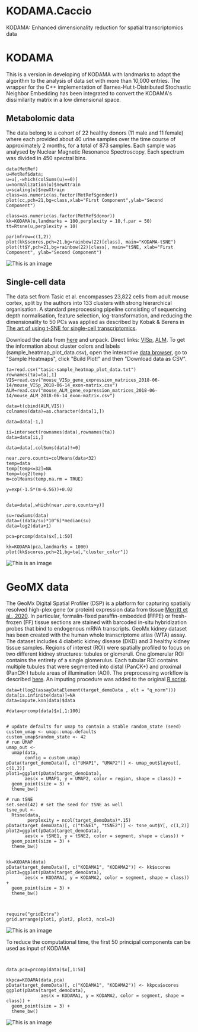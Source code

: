 # KODAMA.Caccio
KODAMA: Enhanced dimensionality reduction for spatial transcriptomics data
# KODAMA 

This is a version in developing of KODAMA with landmarks to adapt the algorithm to the analysis of data set with more than 10,000 entries.
The wrapper for the C++ implementation of Barnes-Hut t-Distributed Stochastic Neighbor Embedding has been integrated to convert the KODAMA's dissimilarity matrix in a low dimensional space.

## Metabolomic data

The data belong to a cohort of 22 healthy donors (11 male and 11 female) where each provided about 40 urine samples over the time course of approximately 2 months, for a total of 873 samples. Each sample was analysed by Nuclear Magnetic Resonance Spectroscopy. Each spectrum was divided in 450 spectral bins.

```
data(MetRef)
u=MetRef$data;
u=u[,-which(colSums(u)==0)]
u=normalization(u)$newXtrain
u=scaling(u)$newXtrain
class=as.numeric(as.factor(MetRef$gender))
plot(cc,pch=21,bg=class,xlab="First Component",ylab="Second Component")

class=as.numeric(as.factor(MetRef$donor))
kk=KODAMA(u,landmarks = 100,perplexity = 10,f.par = 50)
tt=Rtsne(u,perplexity = 10)

par(mfrow=c(1,2))
plot(kk$scores,pch=21,bg=rainbow(22)[class], main="KODAMA-tSNE")
plot(tt$Y,pch=21,bg=rainbow(22)[class], main="tSNE, xlab="First Component", ylab="Second Component")
```
![This is an image](https://github.com/tkcaccia/Documents/blob/main/MetRef.png)


## Single-cell data

The data set from Tasic et al. encompasses 23,822 cells from adult mouse cortex, split by the authors into 133 clusters with strong hierarchical organisation. A standard preprocessing pipeline consisting of sequencing depth normalisation, feature selection, log-transformation, and reducing the dimensionality to 50 PCs was applied as described by Kobak & Berens in [The art of using t-SNE for single-cell transcriptomics](https://www.nature.com/articles/s41467-019-13056-x).

Download the data from [here](http://celltypes.brain-map.org/rnaseq) and unpack. Direct links: [VISp](http://celltypes.brain-map.org/api/v2/well_known_file_download/694413985), [ALM](http://celltypes.brain-map.org/api/v2/well_known_file_download/694413179).
To get the information about cluster colors and labels (sample_heatmap_plot_data.csv), open the interactive [data browser](http://celltypes.brain-map.org/rnaseq/mouse/v1-alm), go to "Sample Heatmaps", click "Build Plot!" and then "Download data as CSV".

```
ta=read.csv("tasic-sample_heatmap_plot_data.txt")
rownames(ta)=ta[,1]
VIS=read.csv("mouse_VISp_gene_expression_matrices_2018-06-14/mouse_VISp_2018-06-14_exon-matrix.csv")
ALM=read.csv("mouse_ALM_gene_expression_matrices_2018-06-14/mouse_ALM_2018-06-14_exon-matrix.csv")

data=t(cbind(ALM,VIS))
colnames(data)=as.character(data[1,])

data=data[-1,]

ii=intersect(rownames(data),rownames(ta))
data=data[ii,]

data=data[,colSums(data)!=0]

near.zero.counts=colMeans(data<32)
temp=data
temp[temp<=32]=NA
temp=log2(temp)
m=colMeans(temp,na.rm = TRUE)

y=exp(-1.5*(m-6.56))+0.02


data=data[,which(near.zero.counts>y)]

su=rowSums(data)
data=((data/su)*10^6)*median(su)
data=log2(data+1)

pca=prcomp(data)$x[,1:50]

kk=KODAMA(pca,landmarks = 1000)
plot(kk$scores,pch=21,bg=ta[,"cluster_color"])

```
![This is an image](https://github.com/tkcaccia/Documents/blob/main/Tasic.png)



# GeoMX data
The GeoMx Digital Spatial Profiler (DSP) is a platform for capturing spatially resolved high-plex gene (or protein) expression data from tissue [Merritt et al., 2020](https://pubmed.ncbi.nlm.nih.gov/32393914/). In particular, formalin-fixed paraffin-embedded (FFPE) or fresh-frozen (FF) tissue sections are stained with barcoded in-situ hybridization probes that bind to endogenous mRNA transcripts. 
GeoMx kidney dataset has been created with the human whole transcriptome atlas (WTA) assay. The dataset includes 4 diabetic kidney disease (DKD) and 3 healthy kidney tissue samples. Regions of interest (ROI) were spatially profiled to focus on two different kidney structures: tubules or glomeruli. One glomerular ROI contains the entirety of a single glomerulus. Each tubular ROI contains multiple tubules that were segmented into distal (PanCK+) and proximal (PanCK-) tubule areas of illumination (AOI). The preprocessing workflow is described [here](https://www.bioconductor.org/packages/release/workflows/vignettes/GeoMxWorkflows/inst/doc/GeomxTools_RNA-NGS_Analysis.html).
An imputing procedure was added to the original [R script](https://www.bioconductor.org/packages/release/workflows/vignettes/GeoMxWorkflows/inst/doc/GeomxTools_RNA-NGS_Analysis.R).


```
data=t(log2(assayDataElement(target_demoData , elt = "q_norm")))
data[is.infinite(data)]=NA
data=impute.knn(data)$data

#data=prcomp(data)$x[,1:100]


# update defaults for umap to contain a stable random_state (seed)
custom_umap <- umap::umap.defaults
custom_umap$random_state <- 42
# run UMAP
umap_out <-
  umap(data,  
       config = custom_umap)
pData(target_demoData)[, c("UMAP1", "UMAP2")] <- umap_out$layout[, c(1,2)]
plot1=ggplot(pData(target_demoData),
       aes(x = UMAP1, y = UMAP2, color = region, shape = class)) +
  geom_point(size = 3) +
  theme_bw()

# run tSNE
set.seed(42) # set the seed for tSNE as well
tsne_out <-
  Rtsne(data,
        perplexity = ncol(target_demoData)*.15)
pData(target_demoData)[, c("tSNE1", "tSNE2")] <- tsne_out$Y[, c(1,2)]
plot2=ggplot(pData(target_demoData),
       aes(x = tSNE1, y = tSNE2, color = segment, shape = class)) +
  geom_point(size = 3) +
  theme_bw()


kk=KODAMA(data)
pData(target_demoData)[, c("KODAMA1", "KODAMA2")] <- kk$scores
plot3=ggplot(pData(target_demoData),
       aes(x = KODAMA1, y = KODAMA2, color = segment, shape = class)) +
  geom_point(size = 3) +
  theme_bw()



require("gridExtra")
grid.arrange(plot1, plot2, plot3, ncol=3)
```

![This is an image](https://github.com/tkcaccia/Documents/blob/main/GeoMX.png)

To reduce the computational time, the first 50 principal components can be used as input of KODAMA

```


data.pca=prcomp(data)$x[,1:50]

kkpca=KODAMA(data.pca)
pData(target_demoData)[, c("KODAMA1", "KODAMA2")] <- kkpca$scores
ggplot(pData(target_demoData),
             aes(x = KODAMA1, y = KODAMA2, color = segment, shape = class)) +
  geom_point(size = 3) +
  theme_bw()
```
![This is an image](https://github.com/tkcaccia/Documents/blob/main/GeoMX2.png)




